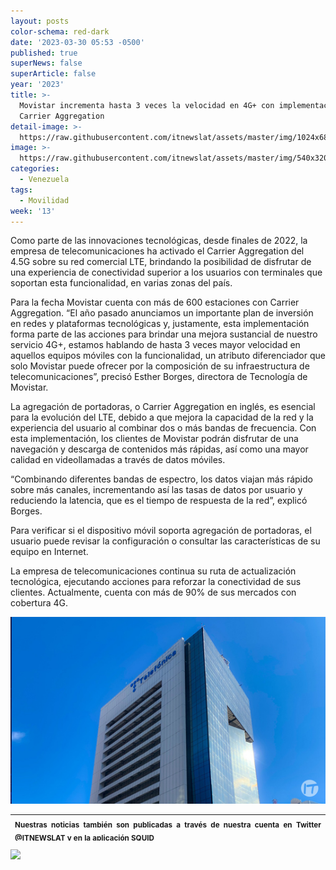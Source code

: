 ```yaml
---
layout: posts
color-schema: red-dark
date: '2023-03-30 05:53 -0500'
published: true
superNews: false
superArticle: false
year: '2023'
title: >-
  Movistar incrementa hasta 3 veces la velocidad en 4G+ con implementación de
  Carrier Aggregation
detail-image: >-
  https://raw.githubusercontent.com/itnewslat/assets/master/img/1024x680/telefonica-ccs-g.jpg
image: >-
  https://raw.githubusercontent.com/itnewslat/assets/master/img/540x320/telefonica-ccs-p.jpg
categories:
  - Venezuela
tags:
  - Movilidad
week: '13'
---
```

Como parte de las innovaciones tecnológicas, desde finales de 2022, la empresa de telecomunicaciones ha activado el Carrier Aggregation del 4.5G sobre su red comercial LTE, brindando la posibilidad de disfrutar de una experiencia de conectividad superior a los usuarios con terminales que soportan esta funcionalidad, en varias zonas del país. 

Para la fecha Movistar cuenta con más de 600 estaciones con Carrier Aggregation. “El año pasado anunciamos un importante plan de inversión en redes y plataformas tecnológicas y, justamente, esta implementación forma parte de las acciones para brindar una mejora sustancial de nuestro servicio 4G+, estamos hablando de hasta 3 veces mayor velocidad en aquellos equipos móviles con la funcionalidad, un atributo diferenciador que solo Movistar puede ofrecer por la composición de su infraestructura de telecomunicaciones”, precisó Esther Borges, directora de Tecnología de Movistar. 

La agregación de portadoras, o Carrier Aggregation en inglés, es esencial para la evolución del LTE, debido a que mejora la capacidad de la red y la experiencia del usuario al combinar dos o más bandas de frecuencia. Con esta implementación, los clientes de Movistar podrán disfrutar de una navegación y descarga de contenidos más rápidas, así como una mayor calidad en videollamadas a través de datos móviles. 

“Combinando diferentes bandas de espectro, los datos viajan más rápido sobre más canales, incrementando así las tasas de datos por usuario y reduciendo la latencia, que es el tiempo de respuesta de la red”, explicó Borges. 

Para verificar si el dispositivo móvil soporta agregación de portadoras, el usuario puede revisar la configuración o consultar las características de su equipo en Internet.  

La empresa de telecomunicaciones continua su ruta de actualización tecnológica, ejecutando acciones para reforzar la conectividad de sus clientes.  Actualmente, cuenta con más de 90% de sus mercados con cobertura 4G.

![](https://raw.githubusercontent.com/itnewslat/assets/master/img/540x320/telefonica-ccs-p.jpg)

<table style="height: 42px;" width="569">
<tbody>
<tr>
<td style="text-align: justify;"><sub><strong>Nuestras noticias también son publicadas a través de nuestra cuenta en Twitter <a href="https://twitter.com/itnewslat?lang=es">@ITNEWSLAT</a> y en la aplicación <a href="https://squidapp.co/en/">SQUID</a></strong></sub></td>
</tr>
</tbody>
</table>
<img src="https://tracker.metricool.com/c3po.jpg?hash=56f88a41e39ab42c063cc51676587a04"/>
